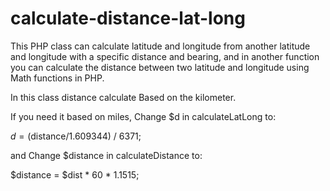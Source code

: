 # calculate-distance-lat-long
This PHP class can calculate latitude and longitude from another latitude and longitude with a specific distance and bearing, and in another function you can calculate the distance between two latitude and longitude using Math functions in PHP.

In this class distance calculate Based on the kilometer.

If you need it based on miles, Change $d in calculateLatLong to:

$d = ($distance/1.609344) / 6371;


and Change $distance in calculateDistance to:

$distance = $dist * 60 * 1.1515;
